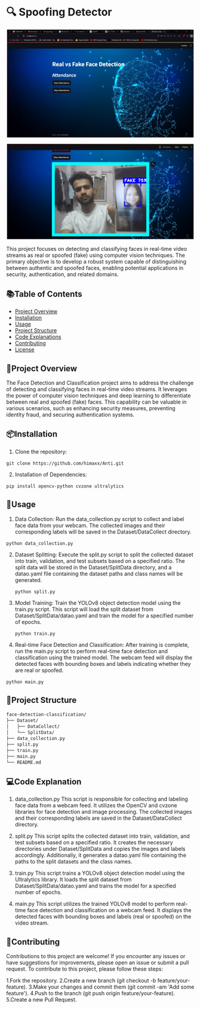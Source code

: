 # 🔍 Spoofing Detector

<p align="center">
  <img src="https://github.com/himaxx/Anti/blob/main/Back.jpg" width="500">
</p>


<p align="center">
  <img src="https://github.com/himaxx/Anti/blob/main/check.jpg" width="500">
</p>


This project focuses on detecting and classifying faces in real-time video streams as real or spoofed (fake) using computer vision techniques. The primary objective is to develop a robust system capable of distinguishing between authentic and spoofed faces, enabling potential applications in security, authentication, and related domains.

## 📚Table of Contents

- [Project Overview](#project-overview)
- [Installation](#installation)
- [Usage](#usage)
- [Project Structure](#project-structure)
- [Code Explanations](#code-explanations)
- [Contributing](#contributing)
- [License](#license)

## 👀Project Overview
The Face Detection and Classification project aims to address the challenge of detecting and classifying faces in real-time video streams. It leverages the power of computer vision techniques and deep learning to differentiate between real and spoofed (fake) faces. This capability can be valuable in various scenarios, such as enhancing security measures, preventing identity fraud, and securing authentication systems.

## 📦Installation

1. Clone the repository:

 ```
 git clone https://github.com/himaxx/Anti.git
 ```

2. Installation of Dependencies:
 ```
 pip install opencv-python cvzone ultralytics
 ```
## 🚀Usage 
1. Data Collection: Run the data_collection.py script to collect and label face data from your webcam. The collected images and their corresponding labels will be saved in the Dataset/DataCollect directory.
  ```
python data_collection.py
  ```
2. Dataset Splitting: Execute the split.py script to split the collected dataset into train, validation, and test subsets based on a specified ratio. The split data will be stored in the Dataset/SplitData directory, and a datao.yaml file containing the dataset paths and class names will be generated.
   ```
   python split.py
   ```
3. Model Training: Train the YOLOv8 object detection model using the train.py script. This script will load the split dataset from Dataset/SplitData/datao.yaml and train the model for a specified number of epochs.
   ```
   python train.py
   ```
4. Real-time Face Detection and Classification: After training is complete, run the main.py script to perform real-time face detection and classification using the trained model. The webcam feed will display the detected faces with bounding boxes and labels indicating whether they are real or spoofed.
```
python main.py
```

## 📂Project Structure
 ```
 face-detection-classification/
├── Dataset/
│   ├── DataCollect/
│   └── SplitData/
├── data_collection.py
├── split.py
├── train.py
├── main.py
└── README.md
 ```

## 💻Code Explanation

1. data_collection.py
This script is responsible for collecting and labeling face data from a webcam feed. It utilizes the OpenCV and cvzone libraries for face detection and image processing. The collected images and their corresponding labels are saved in the Dataset/DataCollect directory.

2. split.py
This script splits the collected dataset into train, validation, and test subsets based on a specified ratio. It creates the necessary directories under Dataset/SplitData and copies the images and labels accordingly. Additionally, it generates a datao.yaml file containing the paths to the split datasets and the class names.

3. train.py
This script trains a YOLOv8 object detection model using the Ultralytics library. It loads the split dataset from Dataset/SplitData/datao.yaml and trains the model for a specified number of epochs.

4. main.py
This script utilizes the trained YOLOv8 model to perform real-time face detection and classification on a webcam feed. It displays the detected faces with bounding boxes and labels (real or spoofed) on the video stream.

## 🤝Contributing
Contributions to this project are welcome! If you encounter any issues or have suggestions for improvements, please open an issue or submit a pull request.
To contribute to this project, please follow these steps:

1.Fork the repository.
2.Create a new branch (git checkout -b feature/your-feature).
3.Make your changes and commit them (git commit -am 'Add some feature').
4.Push to the branch (git push origin feature/your-feature).
5.Create a new Pull Request.
